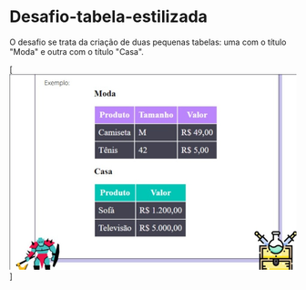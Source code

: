 # Desafio-tabela-estilizada

O desafio se trata da criação de duas pequenas tabelas: uma com o título "Moda" e outra com o título "Casa".

[<img src="./imagem.git.jpeg" alt="imagem do exercicio">]
